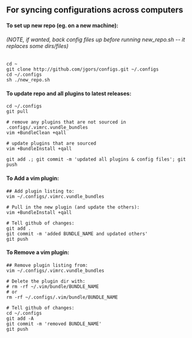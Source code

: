 ## For syncing configurations across computers

#### To set up new repo (eg. on a new machine):
###### (NOTE, if wanted, back config files up before running new_repo.sh -- it replaces some dirs/files) 
```
cd ~
git clone http://github.com/jgors/configs.git ~/.configs
cd ~/.configs
sh ./new_repo.sh
```

#### To update repo and all plugins to latest releases:
```
cd ~/.configs
git pull

# remove any plugins that are not sourced in .configs/.vimrc.vundle_bundles
vim +BundleClean +qall

# update plugins that are sourced
vim +BundleInstall +qall

git add .; git commit -m 'updated all plugins & config files'; git push
```

#### To Add a vim plugin:
```
## Add plugin listing to:
vim ~/.configs/.vimrc.vundle_bundles

# Pull in the new plugin (and update the others):
vim +BundleInstall +qall

# Tell github of changes:
git add .
git commit -m 'added BUNDLE_NAME and updated others'
git push
```

#### To Remove a vim plugin:
```
## Remove plugin listing from:
vim ~/.configs/.vimrc.vundle_bundles

# Delete the plugin dir with:
# rm -rf ~/.vim/bundle/BUNDLE_NAME
# or
rm -rf ~/.configs/.vim/bundle/BUNDLE_NAME

# Tell github of changes:
cd ~/.configs
git add -A
git commit -m 'removed BUNDLE_NAME'
git push

```
